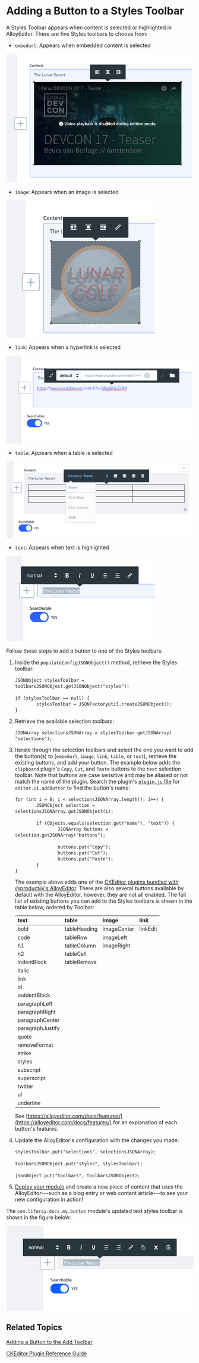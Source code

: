 # Adding a Button to a Styles Toolbar [](id=adding-a-button-to-a-styles-toolbar)

A Styles Toolbar appears when content is selected or highlighted in AlloyEditor. 
There are five Styles toolbars to choose from:

- `embedurl`: Appears when embedded content is selected 

![Figure 1: The embed URL Styles toolbar lets you format embedded content in the editor.](../../../../images/alloyeditor-embedurl-toolbar.png)

- `image`: Appears when an image is selected

![Figure 2: The image Styles toolbar lets you format images in the editor.](../../../../images/alloyeditor-image-toolbar.png)

- `link`: Appears when a hyperlink is selected

![Figure 3: The link Styles toolbar lets you format hyperlinks in the editor.](../../../../images/alloyeditor-link-toolbar.png)

- `table`: Appears when a table is selected

![Figure 4: The table Styles toolbar lets you format tables in the editor.](../../../../images/alloyeditor-table-toolbar.png)

- `text`: Appears when text is highlighted

![Figure 5: The text Styles toolbar lets you format highlighted text in the editor.](../../../../images/alloyeditor-text-toolbar.png)

Follow these steps to add a button to one of the Styles toolbars:

1.  Inside the `populateConfigJSONObject()` method, retrieve the Styles toolbar:
    
        JSONObject stylesToolbar = toolbarsJSONObject.getJSONObject("styles");

        if (stylesToolbar == null) {
                stylesToolbar = JSONFactoryUtil.createJSONObject();
        }

2.  Retrieve the available selection toolbars:

        JSONArray selectionsJSONArray = stylesToolbar.getJSONArray(
        "selections");

3.  Iterate through the selection toolbars and select the one you want to add 
    the button(s) to (`embedurl`, `image`, `link`, `table`, or `text`), retrieve 
    the existing buttons, and add your button. The example below adds the 
    `clipboard` plugin's `Copy`, `Cut`, and `Paste` buttons to the `text` 
    selection toolbar. Note that buttons are case sensitive and may be aliased 
    or not match the name of the plugin. Search the plugin's 
    [`plugin.js` file](/develop/reference/-/knowledge_base/7-1/ckeditor-plugin-reference-guide) 
    for `editor.ui.addButton` to find the button's name:

        for (int i = 0; i < selectionsJSONArray.length(); i++) {
                JSONObject selection = selectionsJSONArray.getJSONObject(i);

                if (Objects.equals(selection.get("name"), "text")) {
                        JSONArray buttons = selection.getJSONArray("buttons");

                        buttons.put("Copy");
                        buttons.put("Cut");
                        buttons.put("Paste");
                }
        }

    The example above adds one of the 
    [CKEditor plugins bundled with @product@'s AlloyEditor](/develop/reference/-/knowledge_base/7-1/ckeditor-plugin-reference-guide). 
    There are also several buttons available by default with the AlloyEditor, 
    however, they are not all enabled. The full list of existing buttons you can 
    add to the Styles toolbars is shown in the table below, ordered by Toolbar:
    
    | text | table | image | link |
    | ---- | ----- | ----- | ---- |
    | bold | tableHeading | imageCenter | linkEdit |
    | code | tableRow | imageLeft | |
    | h1 | tableColumn | imageRight | |
    | h2 | tableCell | | |
    | indentBlock | tableRemove | | |
    | italic | | | |
    | link | | | |
    | ol | | | |
    | outdentBlock | | | |
    | paragraphLeft | | | |
    | paragraphRight | | | |
    | paragraphCenter | | | |
    | paragraphJustify | | | |
    | quote | | | |
    | removeFormat | | | |
    | strike | | | |
    | styles | | | |
    | subscript | | | |
    | superscript | | | |
    | twitter | | | |
    | ul | | | |
    | underline | | | |
    
    See 
    [https://alloyeditor.com/docs/features/](https://alloyeditor.com/docs/features/) 
    for an explanation of each button's features.

4.  Update the AlloyEditor's configuration with the changes you made:

        stylesToolbar.put("selections", selectionsJSONArray);

        toolbarsJSONObject.put("styles", stylesToolbar);

        jsonObject.put("toolbars", toolbarsJSONObject);

5.  [Deploy your module](/develop/tutorials/-/knowledge_base/7-1/deploying-projects-with-blade-cli) 
    and create a new piece of content that uses the AlloyEditor---such as a blog 
    entry or web content article---to see your new configuration in action!

The `com.liferay.docs.my.button` module's updated text styles toolbar is shown 
in the figure below:

![Figure 6: The Updated text styles toolbar lets you copy, cut, and paste text in the editor.](../../../../images/alloyeditor-updated-styles-toolbar.png)

## Related Topics [](id=related-topics)

[Adding a Button to the Add Toolbar](/develop/tutorials/-/knowledge_base/7-1/adding-a-button-to-the-add-toolbar)

[CKEditor Plugin Reference Guide](/develop/reference/-/knowledge_base/7-1/ckeditor-plugin-reference-guide)